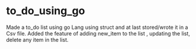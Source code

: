 # to_do_using_go
Made a to_do list using go Lang using struct and at last stored/wrote it in a Csv file. Added the feature of adding new_item to the list , updating the list, delete any item in the list.
